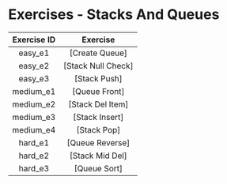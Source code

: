 # Exercises - Stacks And Queues

| Exercise ID | Exercise |
|:-----------:|:--------:|
| easy_e1 | [Create Queue] |
| easy_e2 | [Stack Null Check] |
| easy_e3 | [Stack Push] |
| medium_e1 | [Queue Front] |
| medium_e2 | [Stack Del Item] |
| medium_e3 | [Stack Insert] |
| medium_e4 | [Stack Pop] |
| hard_e1 | [Queue Reverse] |
| hard_e2 | [Stack Mid Del] |
| hard_e3 | [Queue Sort] |
